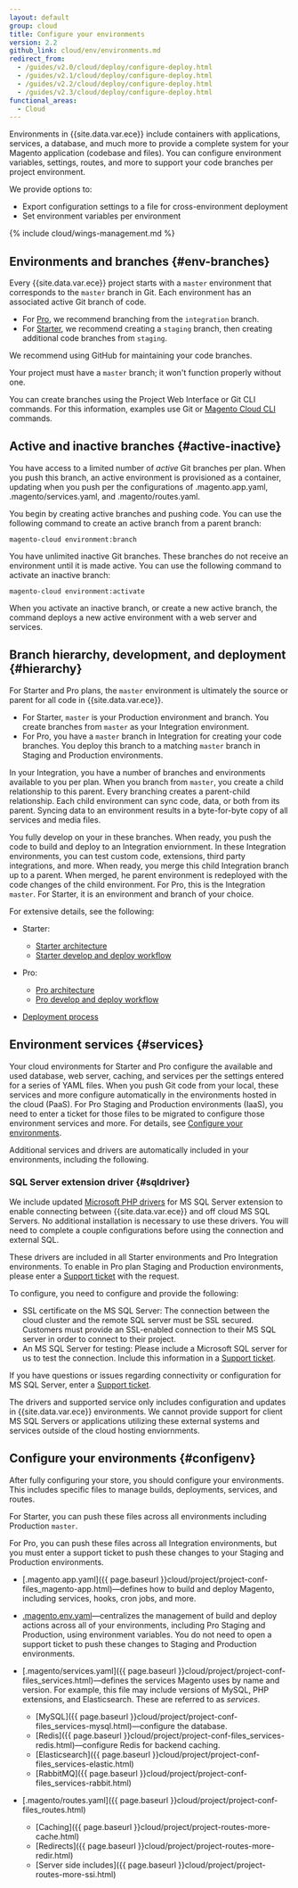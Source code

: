 ```yaml
---
layout: default
group: cloud
title: Configure your environments
version: 2.2
github_link: cloud/env/environments.md
redirect_from:
  - /guides/v2.0/cloud/deploy/configure-deploy.html
  - /guides/v2.1/cloud/deploy/configure-deploy.html
  - /guides/v2.2/cloud/deploy/configure-deploy.html
  - /guides/v2.3/cloud/deploy/configure-deploy.html
functional_areas:
  - Cloud
---
```


Environments in {{site.data.var.ece}} include containers with applications, services, a database, and much more to provide a complete system for your Magento application (codebase and files). You can configure environment variables, settings, routes, and more to support your code branches per project environment.

We provide options to:

* Export configuration settings to a file for cross-environment deployment
* Set environment variables per environment

{% include cloud/wings-management.md %}

## Environments and branches {#env-branches}
Every {{site.data.var.ece}} project starts with a `master` environment that corresponds to the `master` branch in Git. Each environment has an associated active Git branch of code.

* For [Pro]({{page.baseurl}}cloud/architecture/pro-develop-deploy-workflow.html), we recommend branching from the `integration` branch.
* For [Starter]({{page.baseurl}}cloud/basic-information/starter-develop-deploy-workflow.html), we recommend creating a `staging` branch, then creating additional code branches from `staging`.

We recommend using GitHub for maintaining your code branches.

<div class="bs-callout bs-callout-info" id="info">
  <p>Your project must have a <code>master</code> branch; it won't function properly without one.</p>
</div>

You can create branches using the Project Web Interface or Git CLI commands. For this information, examples use Git or [Magento Cloud CLI]({{page.baseurl}}cloud/reference/cli-ref-topic.html) commands.

## Active and inactive branches {#active-inactive}
You have access to a limited number of _active_ Git branches per plan. When you push this branch, an active environment is provisioned as a container, updating when you push per the configurations of .magento.app.yaml, .magento/services.yaml, and .magento/routes.yaml.

You begin by creating active branches and pushing code. You can use the following command to create an active branch from a parent branch:

	magento-cloud environment:branch

You have unlimited inactive Git branches. These branches do not receive an environment until it is made active. You can use the following command to activate an inactive branch:

	magento-cloud environment:activate

When you activate an inactive branch, or create a new active branch, the command deploys a new active environment with a web server and services.

## Branch hierarchy, development, and deployment {#hierarchy}
For Starter and Pro plans, the `master` environment is ultimately the source or parent for all code in {{site.data.var.ece}}.

* For Starter, `master` is your Production environment and branch. You create branches from `master` as your Integration environment.
* For Pro, you have a `master` branch in Integration for creating your code branches. You deploy this branch to a matching `master` branch in Staging and Production environments.

In your Integration, you have a number of branches and environments available to you per plan. When you branch from `master`, you create a child relationship to this parent. Every branching creates a parent-child relationship. Each child environment can sync code, data, or both from its parent. Syncing data to an environment results in a byte-for-byte copy of all services and media files.

You fully develop on your in these branches. When ready, you push the code to build and deploy to an Integration enviornment. In these Integration environments, you can test custom code, extensions, third party integrations, and more. When ready, you merge this child Integration branch up to a parent. When merged, he parent environment is redeployed with the code changes of the child environment. For Pro, this is the Integration `master`. For Starter, it is an environment and branch of your choice.

For extensive details, see the following:

*	Starter:

	* [Starter architecture]({{page.baseurl}}cloud/basic-information/starter-architecture.html)
	*	[Starter develop and deploy workflow]({{page.baseurl}}cloud/basic-information/starter-develop-deploy-workflow.html)
*	Pro:

	* [Pro architecture]({{page.baseurl}}cloud/architecture/pro-architecture.html)
	*	[Pro develop and deploy workflow]({{page.baseurl}}cloud/architecture/pro-develop-deploy-workflow.html)
*	[Deployment process]({{page.baseurl}}cloud/reference/discover-deploy.html)

## Environment services {#services}
Your cloud environments for Starter and Pro configure the available and used database, web server, caching, and services per the settings entered for a series of YAML files. When you push Git code from your local, these services and more configure automatically in the environments hosted in the cloud (PaaS). For Pro Staging and Production environments (IaaS), you need to enter a ticket for those files to be migrated to configure those environment services and more. For details, see [Configure your environments](#configenv).

Additional services and drivers are automatically included in your environments, including the following.

### SQL Server extension driver {#sqldriver}
We include updated [Microsoft PHP drivers](https://docs.microsoft.com/en-us/sql/connect/php/microsoft-php-driver-for-sql-server) for MS SQL Server extension to enable connecting between {{site.data.var.ece}} and off cloud MS SQL Servers. No additional installation is necessary to use these drivers. You will need to complete a couple configurations before using the connection and external SQL.

These drivers are included in all Starter environments and Pro Integration environments. To enable in Pro plan Staging and Production environments, please enter a [Support ticket]({{page.baseurl}}cloud/trouble/trouble.html) with the request.

To configure, you need to configure and provide the following:

* SSL certificate on the MS SQL Server: The connection between the cloud cluster and the remote SQL server must be SSL secured.  Customers must provide an SSL-enabled connection to their MS SQL server in order to connect to their project.
* An MS SQL Server for testing: Please include a Microsoft SQL server for us to test the connection. Include this information in a [Support ticket]({{page.baseurl}}cloud/trouble/trouble.html).

If you have questions or issues regarding connectivity or configuration for MS SQL Server, enter a [Support ticket]({{page.baseurl}}cloud/trouble/trouble.html).

<div class="bs-callout bs-callout-info" id="info" markdown="1">
The drivers and supported service only includes configuration and updates in {{site.data.var.ece}} environments. We cannot provide support for client MS SQL Servers or applications utilizing these external systems and services outside of the cloud hosting enviornments.
</div>

## Configure your environments {#configenv}
After fully configuring your store, you should configure your environments. This includes specific files to manage builds, deployments, services, and routes.

For Starter, you can push these files across all environments including Production `master`.

For Pro, you can push these files across all Integration environments, but you must enter a support ticket to push these changes to your Staging and Production environments.

* [.magento.app.yaml]({{ page.baseurl }}cloud/project/project-conf-files_magento-app.html)—defines how to build and deploy Magento, including services, hooks, cron jobs, and more.
* [.magento.env.yaml](http://devdocs.magento.com/guides/v2.2/cloud/project/magento-env-yaml.html)—centralizes the management of build and deploy actions across all of your environments, including Pro Staging and Production, using environment variables. You do not need to open a support ticket to push these changes to Staging and Production environments.
* [.magento/services.yaml]({{ page.baseurl }}cloud/project/project-conf-files_services.html)—defines the services Magento uses by name and version. For example, this file may include versions of MySQL, PHP extensions, and Elasticsearch. These are referred to as *services*.

  * [MySQL]({{ page.baseurl }}cloud/project/project-conf-files_services-mysql.html)—configure the database.
  * [Redis]({{ page.baseurl }}cloud/project/project-conf-files_services-redis.html)—configure Redis for backend caching.
  * [Elasticsearch]({{ page.baseurl }}cloud/project/project-conf-files_services-elastic.html)
  * [RabbitMQ]({{ page.baseurl }}cloud/project/project-conf-files_services-rabbit.html)
* [.magento/routes.yaml]({{ page.baseurl }}cloud/project/project-conf-files_routes.html)

  * [Caching]({{ page.baseurl }}cloud/project/project-routes-more-cache.html)
  * [Redirects]({{ page.baseurl }}cloud/project/project-routes-more-redir.html)
  * [Server side includes]({{ page.baseurl }}cloud/project/project-routes-more-ssi.html)
